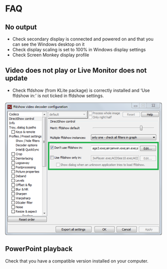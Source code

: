 # FAQ

## No output
- Check secondary display is connected and powered on and that you can see the Windows desktop on it
- Check display scaling is set to 100% in Windows display settings
- Check Screen Monkey display profile

## Video does not play or Live Monitor does not update
- Check ffdshow (from KLite package) is correctly installed and ‘Use ffdshow in:’ is not ticked in ffdshow settings.

![](../images/ffdshow.png)

## PowerPoint playback
Check that you have a compatible version installed on your computer.